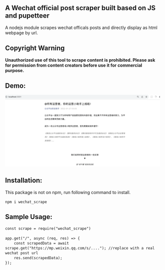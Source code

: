 ## A Wechat official post scraper built based on JS and pupetteer
A nodejs module scrapes wechat officals posts and directly display as html webpage by url.

## Copyright Warning
**Unauthorized use of this tool to scrape content is prohibited. Please ask for permission from content creators before use it for commercial purpose.**
## Demo:
![demo](/1.png)

## Installation:
This package is not on npm, run following command to install.
```
npm i wechat_scrape
```
## Sample Usage:
```
const scrape = require("wechat_scrape")

app.get("/", async (req, res) => {
    const scrapedData = await scrape.get("https://mp.weixin.qq.com/s/...."); //replace with a real wechat post url
    res.send(scrapedData);
});
```
